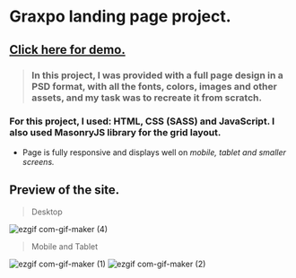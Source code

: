 # **Graxpo landing page project.**

## [Click here for demo.](https://dragan0107.github.io/graxpo-project/page/index.html)

> ### In this project, I was provided with a full page design in a PSD format, with all the fonts, colors, images and other assets, and my task was to recreate it from scratch.

### For this project, I used: **HTML, CSS (SASS) and JavaScript.** I also used **MasonryJS** library for the grid layout.

- Page is fully responsive and displays well on _mobile, tablet and smaller screens._

## Preview of the site.

> Desktop

![ezgif com-gif-maker (4)](https://user-images.githubusercontent.com/73792907/161504305-96bf9608-a21c-403e-8893-cd4f74adf87d.gif)

> Mobile and Tablet

![ezgif com-gif-maker (1)](https://user-images.githubusercontent.com/73792907/161504295-6a0e6fce-d85c-4594-8330-7efbbd24c9c7.gif)
![ezgif com-gif-maker (2)](https://user-images.githubusercontent.com/73792907/161504301-f5aeffac-be37-457d-96bf-66ce3118ce54.gif)
